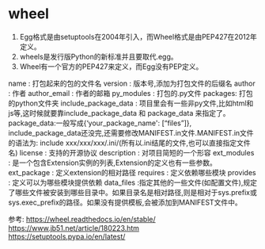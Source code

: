 # wheel

1. Egg格式是由setuptools在2004年引入，而Wheel格式是由PEP427在2012年定义。
2. wheels是发行版Python的新标准并且要取代.egg。
3. Wheel有一个官方的PEP427来定义，而Egg没有PEP定义。


name : 打包起来的包的文件名
version : 版本号,添加为打包文件的后缀名
author : 作者
author_email : 作者的邮箱
py_modules : 打包的.py文件
packages: 打包的python文件夹
include_package_data : 项目里会有一些非py文件,比如html和js等,这时候就要靠include_package_data 和 package_data 来指定了。package_data:一般写成{‘your_package_name': [“files”]}, include_package_data还没完,还需要修改MANIFEST.in文件.MANIFEST.in文件的语法为: include xxx/xxx/xxx/.ini/(所有以.ini结尾的文件,也可以直接指定文件名)
license : 支持的开源协议
description : 对项目简短的一个形容
ext_modules : 是一个包含Extension实例的列表,Extension的定义也有一些参数。
ext_package : 定义extension的相对路径
requires : 定义依赖哪些模块
provides : 定义可以为哪些模块提供依赖
data_files :指定其他的一些文件(如配置文件),规定了哪些文件被安装到哪些目录中。如果目录名是相对路径,则是相对于sys.prefix或sys.exec_prefix的路径。如果没有提供模板,会被添加到MANIFEST文件中。




参考:
https://wheel.readthedocs.io/en/stable/
https://www.jb51.net/article/180223.htm
https://setuptools.pypa.io/en/latest/